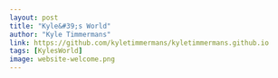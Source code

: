 ```yaml
---
layout: post
title: "Kyle&#39;s World"
author: "Kyle Timmermans"
link: https://github.com/kyletimmermans/kyletimmermans.github.io
tags: [KylesWorld]
image: website-welcome.png
---
```

